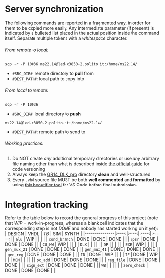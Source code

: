 # Server synchronization
The following commands are reported in a fragmented way, in order for them to be copied more easily. Any intermediate parameter (if present) is indicated by a bulleted list placed in the actual position inside the command itself. Separate multiple tokens with a _whitespace_ character.
###### From remote to local:
```
scp -r -P 10036 ms22.14@led-x3850-2.polito.it:/home/ms22.14/
```
- `#SRC_DIR#`: remote directory to **pull** from
- `#DEST_PATH#`: local path to copy into
###### From local to remote:
```
scp -r -P 10036
```
- `#SRC_DIR#`: local directory to **push**
```
ms22.14@led-x3850-2.polito.it:/home/ms22.14/
```
- `#DEST_PATH#`: remote path to send to
###### Working practices:
1. Do NOT create _any_ additional temporary directories or use _any_ arbitrary file naming other than what is described inside [the official guide](/Documentation/dlx_guide.pdf) for code versioning
2. Always keep the [GR14_DLX_pro](/GR14_DLX_pro) directory **clean** and well-structured
3. Every `.vhd` source file MUST be both **well commented** and **formatted** by using [this beautifier tool](https://marketplace.visualstudio.com/items?itemName=Vinrobot.vhdl-formatter) for VS Code before final submission.

# Integration tracking
Refer to the table below to record the general progress of this project (note that _WIP_ = work-in-progress, whereas a blank cell indicates that the corresponding step is not _DONE_ and nobody has started working on it yet):
| DESIGN        | VHDL | _TB_ |  SIM | SYNTH |
|---------------|:----:|:----:|:----:|:-----:|
| `alu`         |  WIP |      |      |       |
| `cond_branch` | DONE | DONE | DONE |       |
| `cpsr`        | DONE | DONE | DONE |       |
| `CU_HW`       |  WIP |      |      |       |
| `DLX`         |      |      |      |       |
| `DP`          |      |      |      |       |
| `EXE`         |  WIP |      |      |       |
| `gen_mux_21`  | DONE | DONE | DONE |       |
| `gen_mux_41`  | DONE | DONE | DONE |       |
| `gen_reg`     | DONE | DONE | DONE |       |
| `ID`          | DONE |  WIP |      |       |
| `IF`          | DONE |  WIP |      |       |
| `MEM`         |      |      |      |       |
| `pc_add`      | DONE | DONE | DONE |       |
| `reg_file`    | DONE | DONE | DONE |       |
| `sign_ext`    | DONE | DONE | DONE |       |
| `WB`          |      |      |      |       |
| `zero_check`  | DONE | DONE | DONE |       |
